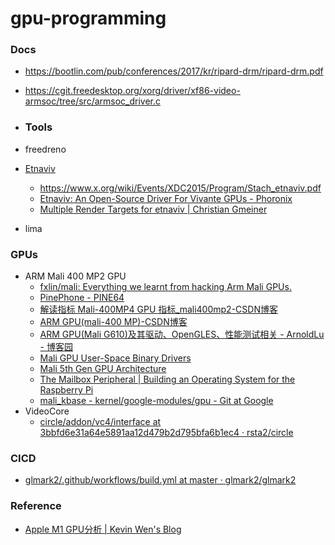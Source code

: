 gpu-programming
===============
### Docs
- https://bootlin.com/pub/conferences/2017/kr/ripard-drm/ripard-drm.pdf
- https://cgit.freedesktop.org/xorg/driver/xf86-video-armsoc/tree/src/armsoc_driver.c

- ### Tools
- freedreno
- [Etnaviv](https://github.com/etnaviv)
  - https://www.x.org/wiki/Events/XDC2015/Program/Stach_etnaviv.pdf
  - [Etnaviv: An Open-Source Driver For Vivante GPUs - Phoronix](https://www.phoronix.com/news/MTI3MjU)
  - [Multiple Render Targets for etnaviv | Christian Gmeiner](https://christian-gmeiner.info/2025-01-16-mrt/)
- lima

### GPUs
- ARM Mali 400 MP2 GPU
  - [fxlin/mali: Everything we learnt from hacking Arm Mali GPUs.](https://github.com/fxlin/mali)
  - [PinePhone - PINE64](https://pine64.org/devices/pinephone/)
  - [解读指标 Mali-400MP4 GPU 指标_mali400mp2-CSDN博客](https://blog.csdn.net/qq_45763093/article/details/117550231)
  - [ARM GPU(mali-400 MP)-CSDN博客](https://blog.csdn.net/weixin_34204722/article/details/91983713)
  - [ARM GPU(Mali G610)及其驱动、OpenGLES、性能测试相关 - ArnoldLu - 博客园](https://www.cnblogs.com/arnoldlu/p/18175082)
  - [Mali GPU User-Space Binary Drivers](https://developer.arm.com/downloads/-/Mali%20GPUs%20User-Space%20Binary%20Drivers)
  - [Mali 5th Gen GPU Architecture](https://developer.arm.com/downloads/-/Mali%205th%20Gen%20GPU%20Architecture)
  - [The Mailbox Peripheral | Building an Operating System for the Raspberry Pi](https://jsandler18.github.io/extra/mailbox.html)
  - [mali_kbase - kernel/google-modules/gpu - Git at Google](https://android.googlesource.com/kernel/google-modules/gpu/+/refs/heads/android-gs-raviole-5.10-android13/mali_kbase)
- VideoCore
  - [circle/addon/vc4/interface at 3bbfd6e31a64e5891aa12d479b2d795bfa6b1ec4 · rsta2/circle](https://github.com/rsta2/circle/tree/3bbfd6e31a64e5891aa12d479b2d795bfa6b1ec4/addon/vc4/interface)

### CICD
- [glmark2/.github/workflows/build.yml at master · glmark2/glmark2](https://github.com/glmark2/glmark2/blob/master/.github/workflows/build.yml)


### Reference
- [Apple M1 GPU分析 | Kevin Wen's Blog](https://wenxiaoming.github.io/2021/03/27/Apple%20M1%20GPU%20Analysis/)  
